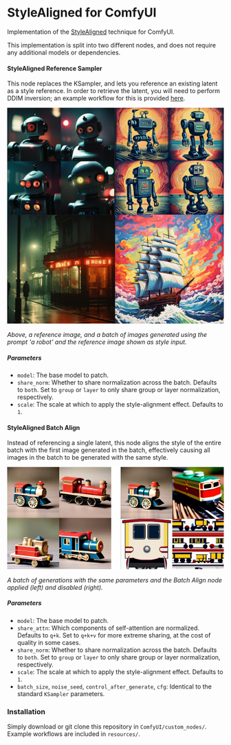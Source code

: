 # StyleAligned for ComfyUI

Implementation of the [StyleAligned](https://style-aligned-gen.github.io/) technique for ComfyUI.

This implementation is split into two different nodes, and does not require any additional models or dependencies.

#### StyleAligned Reference Sampler

This node replaces the KSampler, and lets you reference an existing latent as a style reference. In order to retrieve the latent, you will need to perform DDIM inversion; an example workflow for this is provided [here](resources/style_aligned_inversion.json).

![](resources/reference_sampler.png)

_Above, a reference image, and a batch of images generated using the prompt 'a robot' and the reference image shown as style input._

##### Parameters

- `model`: The base model to patch.
- `share_norm`: Whether to share normalization across the batch. Defaults to `both`. Set to `group` or `layer` to only share group or layer normalization, respectively.
- `scale`: The scale at which to apply the style-alignment effect. Defaults to `1`.

#### StyleAligned Batch Align

Instead of referencing a single latent, this node aligns the style of the entire batch with the first image generated in the batch, effectively causing all images in the batch to be generated with the same style.

![](resources/batch_align.jpg)

_A batch of generations with the same parameters and the Batch Align node applied (left) and disabled (right)._

##### Parameters

- `model`: The base model to patch.
- `share_attn`: Which components of self-attention are normalized. Defaults to `q+k`. Set to `q+k+v` for more extreme sharing, at the cost of quality in some cases.
- `share_norm`: Whether to share normalization across the batch. Defaults to `both`. Set to `group` or `layer` to only share group or layer normalization, respectively.
- `scale`: The scale at which to apply the style-alignment effect. Defaults to `1`.
- `batch_size`, `noise_seed`, `control_after_generate`, `cfg`: Identical to the standard `KSampler` parameters.

### Installation

Simply download or git clone this repository in `ComfyUI/custom_nodes/`. Example workflows are included in `resources/`.